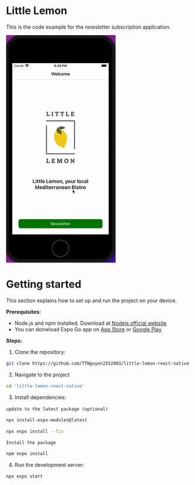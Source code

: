 # Little Lemon
This is the code example for the newsletter subscription application.

![little lemon screen shot](https://github.com/TTNguyen2552003/little-lemon-react-native/blob/master/little_lemon.gif)

# Getting started
This section explains how to set up and run the project on your device.

**Prerequisites:**
* Node.js and npm installed. Download at [Nodejs official website](https://nodejs.org/en/download)
* You can donwload Expo Go app on [App Store](https://apps.apple.com/vn/app/expo-go/id982107779?l=vi) or [Google Play](https://play.google.com/store/apps/details?id=host.exp.exponent&hl=en&gl=US&pli=1)

**Steps:**

1. Clone the repository:
```bash
git clone https://github.com/TTNguyen2552003/little-lemon-react-native
```

2. Navigate to the project
```bash
cd 'little-lemon-react-native'
```

3. Install dependencies:

`update to the latest package (optional)`
```sh
npx install-expo-modules@latest
```
```sh
npx expo install --fix
```


`Install the package`
```sh
npm expo install
```
4. Run the development server:
```bash
npx expo start
```
